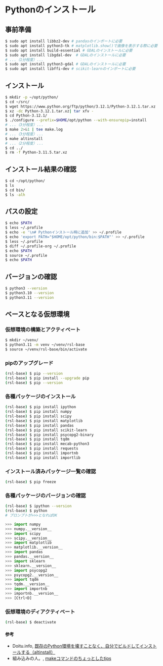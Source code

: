 # Pythonのインストール

## 事前準備
```bash
$ sudo apt install libbz2-dev # pandasのインポートに必要
$ sudo apt install python3-tk # matplotlib.show()で画像を表示する際に必要
$ sudo apt install build-essential # GDALのインストールに必要
$ sudo apt install libgdal-dev	# GDALのインストールに必要
# ...（1分程度）...
$ sudo apt install python3-gdal	# GDALのインストールに必要
$ sudo apt install libffi-dev # scikit-learnのインポートに必要
```

## インストール
```bash
$ mkdir -p ~/opt/python/
$ cd ~/src/
$ wget https://www.python.org/ftp/python/3.12.1/Python-3.12.1.tar.xz
$ xz -dc Python-3.12.1.tar.xz| tar xfv -
$ cd Python-3.12.1/
$ ./configure --prefix=$HOME/opt/python --with-ensurepip=install
# ...（3分程度）...
$ make 2>&1 | tee make.log
# ...（3分程度）... 
$ make altinstall
# ...（2分程度）... 
$ cd ../
$ rm -f Python-3.11.5.tar.xz
```

## インストール結果の確認
```bash
$ cd ~/opt/python/
$ ls
$ cd bin/
$ ls -alh
```

## パスの設定
```bash
$ echo $PATH
$ less ~/.profile
$ echo -e '\n# Pythonインストール時に追加' >> ~/.profile
$ echo 'export PATH="$HOME/opt/python/bin:$PATH"' >> ~/.profile
$ less ~/.profile
$ diff ~/.profile-org ~/.profile
$ echo $PATH
$ source ~/.profile
$ echo $PATH
```

## バージョンの確認
```bash
$ python3 --version
$ python3.10 --version
$ python3.11 --version
```

## ベースとなる仮想環境

### 仮想環境の構築とアクティベート
```bash
$ mkdir ~/venv/
$ python3.11 -m venv ~/venv/rsl-base
$ source ~/venv/rsl-base/bin/activate
```

### pipのアップグレード
```bash
(rsl-base) $ pip --version
(rsl-base) $ pip install --upgrade pip
(rsl-base) $ pip --version
```

### 各種パッケージのインストール
```bash
(rsl-base) $ pip install ipython
(rsl-base) $ pip install numpy
(rsl-base) $ pip install scipy
(rsl-base) $ pip install matplotlib
(rsl-base) $ pip install pandas
(rsl-base) $ pip install scikit-learn
(rsl-base) $ pip install psycopg2-binary
(rsl-base) $ pip install tqdm
(rsl-base) $ pip install mecab-python3
(rsl-base) $ pip install requests
(rsl-base) $ pip install importnb
(rsl-base) $ pip install importlib
```

### インストール済みパッケージ一覧の確認
```bash
(rsl-base) $ pip freeze
```

### 各種パッケージのバージョンの確認
```bash
(rsl-base) $ ipython --version
(rsl-base) $ python
# プロンプトが>>>となればOK
```

```python
>>> import numpy
>>> numpy.__version__
>>> import scipy
>>> scipy.__version__
>>> import matplotlib
>>> matplotlib.__version__
>>> import pandas
>>> pandas.__version__
>>> import sklearn
>>> sklearn.__version__
>>> import psycopg2
>>> psycopg2.__version__
>>> import tqdm
>>> tqdm.__version__
>>> import importnb
>>> importnb.__version__
>>> [Ctrl+D]
```

### 仮想環境のディアクティベート
```bash
(rsl-base) $ deactivate
```

#### 参考
- Doitu.info, [既存のPython環境を壊すことなく、自分でビルドしてインストールする（altinstall）](https://doitu.info/blog/5c45e5ec8dbc7a001af33ce8)
- 組み込みの人。, [makeコマンドのちょっとしたtips](https://embedded.hatenadiary.org/entry/20090416/p1)

